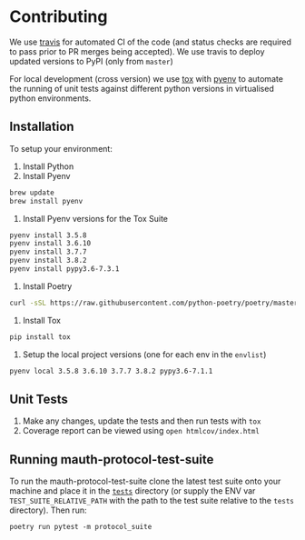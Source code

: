 # Contributing

We use [travis](https://travis-ci.org) for automated CI of the code (and status checks are required to pass prior to PR merges being accepted).
We use travis to deploy updated versions to PyPI (only from `master`)

For local development (cross version) we use [tox](http://tox.readthedocs.io/en/latest/) with [pyenv](https://github.com/pyenv/pyenv) to automate the running of unit tests against different python versions in virtualised python environments.

## Installation

To setup your environment:
1. Install Python
1. Install Pyenv
  ```bash
  brew update
  brew install pyenv
  ```
1. Install Pyenv versions for the Tox Suite
  ```bash
  pyenv install 3.5.8
  pyenv install 3.6.10
  pyenv install 3.7.7
  pyenv install 3.8.2
  pyenv install pypy3.6-7.3.1
  ```
1. Install Poetry
  ```bash
  curl -sSL https://raw.githubusercontent.com/python-poetry/poetry/master/get-poetry.py | python
  ```
1. Install Tox
  ```bash
  pip install tox
  ```
1. Setup the local project versions (one for each env in the `envlist`)
  ```bash
  pyenv local 3.5.8 3.6.10 3.7.7 3.8.2 pypy3.6-7.1.1
  ```

## Unit Tests

1. Make any changes, update the tests and then run tests with `tox`
1. Coverage report can be viewed using `open htmlcov/index.html`


## Running mauth-protocol-test-suite

To run the mauth-protocol-test-suite clone the latest test suite onto your machine and place it in the [`tests`](./tests) directory (or supply the ENV var `TEST_SUITE_RELATIVE_PATH` with the path to the test suite relative to the `tests` directory). Then run:

```
poetry run pytest -m protocol_suite
```
